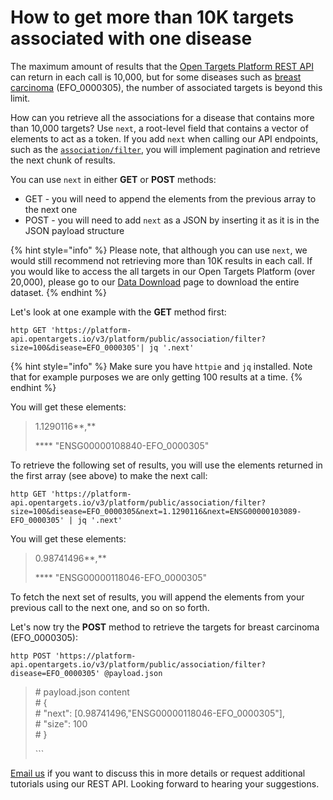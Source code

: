 # How to get more than 10K targets associated with one disease

The maximum amount of results that the [Open Targets Platform REST API ](https://platform-api.opentargets.io/v3/platform/docs/swagger-ui)can return in each call is 10,000, but for some diseases such as [breast carcinoma](https://www.targetvalidation.org/disease/EFO_0000305/associations) \(EFO\_0000305\), the number of associated targets is beyond this limit.

How can you retrieve all the associations for a disease that contains more than 10,000 targets? Use `next`, a root-level field that contains a vector of elements to act as a token. If you add `next` when calling our API endpoints, such as the [`association/filter`](https://platform-api.opentargets.io/v3/platform/docs/swagger-ui#/filter/getAssociationFilter),  you will implement pagination and retrieve the next chunk of results.

You can use `next` in either **GET** or **POST** methods:

* GET - you will need to append the elements from the previous array to the next one
* POST - you will need to add  `next` as a JSON by inserting it as it is in the JSON payload structure

{% hint style="info" %}
Please note, that although you can use `next`, we would still recommend not retrieving more than 10K results in each call. If you would like to access the all targets in our Open Targets Platform \(over 20,000\), please go to our [Data Download](https://www.targetvalidation.org/downloads/data) page to download the entire dataset.
{% endhint %}

Let's look at one example with the **GET** method first:

```text
http GET 'https://platform-api.opentargets.io/v3/platform/public/association/filter?size=100&disease=EFO_0000305'| jq '.next'
```

{% hint style="info" %}
Make sure you have `httpie` and `jq` installed. Note that for example purposes we are only getting 100 results at a time.
{% endhint %}

You will get these elements:

> 1.1290116**,**
>
>  **** "ENSG00000108840-EFO\_0000305"

To retrieve the following set of results, you will use the elements returned in the first array \(see above\) to make the next call:

```text
http GET 'https://platform-api.opentargets.io/v3/platform/public/association/filter?size=100&disease=EFO_0000305&next=1.1290116&next=ENSG00000103089-EFO_0000305' | jq '.next'
```

You will get these elements:

> 0.98741496**,**
>
>  **** "ENSG00000118046-EFO\_0000305"

To fetch the next set of results, you will append the elements from your previous call to the next one, and so on so forth.

Let's now try the **POST** method to retrieve the targets for breast carcinoma \(EFO\_0000305\):

```text
http POST 'https://platform-api.opentargets.io/v3/platform/public/association/filter?disease=EFO_0000305' @payload.json
```

> \# payload.json content  
> \# {  
> \#     "next": \[0.98741496,"ENSG00000118046-EFO\_0000305"\],  
> \#     "size": 100  
> \# }
>
> \`\`\`

​[Email us](mailto:support@targetvalidation.org) if you want to discuss this in more details or request additional tutorials using our REST API. Looking forward to hearing your suggestions.

  
  
  


